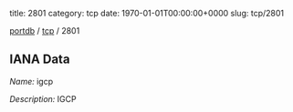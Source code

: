 title: 2801
category: tcp
date: 1970-01-01T00:00:00+0000
slug: tcp/2801

[portdb](/) / [tcp](/category/tcp.html) / 2801


## IANA Data

_Name:_ igcp

_Description:_ IGCP

